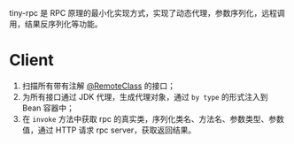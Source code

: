 tiny-rpc 是 RPC 原理的最小化实现方式，实现了动态代理，参数序列化，远程调用，结果反序列化等功能。

# Client

1. 扫描所有带有注解 [@RemoteClass](client/src/main/java/site/likailee/rpc/client/annotation/RemoteClass.java) 的接口；
2. 为所有接口通过 JDK 代理，生成代理对象，通过 `by type` 的形式注入到 Bean 容器中；
3. 在 `invoke` 方法中获取 rpc 的真实类，序列化类名、方法名、参数类型、参数值，通过 HTTP 请求 rpc server，获取返回结果。
